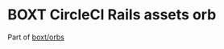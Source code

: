 # BOXT CircleCI Rails assets orb

<!-- VERSION_SNIPPET_START -->
<!-- VERSION_SNIPPET_END -->
  
Part of [boxt/orbs](https://github.com/boxt/orbs)

